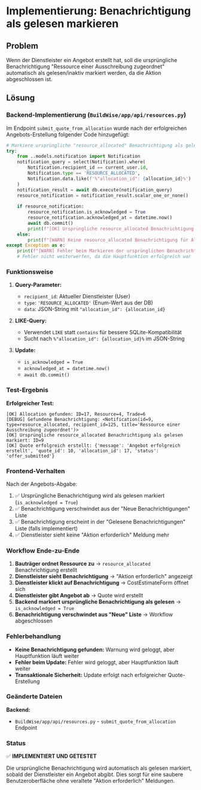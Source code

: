 # Implementierung: Benachrichtigung als gelesen markieren

## Problem

Wenn der Dienstleister ein Angebot erstellt hat, soll die ursprüngliche Benachrichtigung "Ressource einer Ausschreibung zugeordnet" automatisch als gelesen/inaktiv markiert werden, da die Aktion abgeschlossen ist.

## Lösung

### Backend-Implementierung (`BuildWise/app/api/resources.py`)

Im Endpoint `submit_quote_from_allocation` wurde nach der erfolgreichen Angebots-Erstellung folgender Code hinzugefügt:

```python
# Markiere ursprüngliche "resource_allocated" Benachrichtigung als gelesen
try:
    from ..models.notification import Notification
    notification_query = select(Notification).where(
        Notification.recipient_id == current_user.id,
        Notification.type == 'RESOURCE_ALLOCATED',
        Notification.data.like(f'%"allocation_id": {allocation_id}%')
    )
    notification_result = await db.execute(notification_query)
    resource_notification = notification_result.scalar_one_or_none()
    
    if resource_notification:
        resource_notification.is_acknowledged = True
        resource_notification.acknowledged_at = datetime.now()
        await db.commit()
        print(f"[OK] Ursprüngliche resource_allocated Benachrichtigung als gelesen markiert: ID={resource_notification.id}")
    else:
        print(f"[WARN] Keine resource_allocated Benachrichtigung für Allocation {allocation_id} gefunden")
except Exception as e:
    print(f"[WARN] Fehler beim Markieren der ursprünglichen Benachrichtigung: {e}")
    # Fehler nicht weiterwerfen, da die Hauptfunktion erfolgreich war
```

### Funktionsweise

1. **Query-Parameter:**
   - `recipient_id`: Aktueller Dienstleister (User)
   - `type`: `'RESOURCE_ALLOCATED'` (Enum-Wert aus der DB)
   - `data`: JSON-String mit `"allocation_id": {allocation_id}`

2. **LIKE-Query:**
   - Verwendet `LIKE` statt `contains` für bessere SQLite-Kompatibilität
   - Sucht nach `%"allocation_id": {allocation_id}%` im JSON-String

3. **Update:**
   - `is_acknowledged = True`
   - `acknowledged_at = datetime.now()`
   - `await db.commit()`

### Test-Ergebnis

**Erfolgreicher Test:**
```
[OK] Allocation gefunden: ID=17, Resource=4, Trade=6
[DEBUG] Gefundene Benachrichtigung: <Notification(id=9, type=resource_allocated, recipient_id=125, title='Ressource einer Ausschreibung zugeordnet')>
[OK] Ursprüngliche resource_allocated Benachrichtigung als gelesen markiert: ID=9
[OK] Quote erfolgreich erstellt: {'message': 'Angebot erfolgreich erstellt', 'quote_id': 10, 'allocation_id': 17, 'status': 'offer_submitted'}
```

### Frontend-Verhalten

Nach der Angebots-Abgabe:
1. ✅ Ursprüngliche Benachrichtigung wird als gelesen markiert (`is_acknowledged = True`)
2. ✅ Benachrichtigung verschwindet aus der "Neue Benachrichtigungen" Liste
3. ✅ Benachrichtigung erscheint in der "Gelesene Benachrichtigungen" Liste (falls implementiert)
4. ✅ Dienstleister sieht keine "Aktion erforderlich" Meldung mehr

### Workflow Ende-zu-Ende

1. **Bauträger ordnet Ressource zu** → `resource_allocated` Benachrichtigung erstellt
2. **Dienstleister sieht Benachrichtigung** → "Aktion erforderlich" angezeigt
3. **Dienstleister klickt auf Benachrichtigung** → CostEstimateForm öffnet sich
4. **Dienstleister gibt Angebot ab** → Quote wird erstellt
5. **Backend markiert ursprüngliche Benachrichtigung als gelesen** → `is_acknowledged = True`
6. **Benachrichtigung verschwindet aus "Neue" Liste** → Workflow abgeschlossen

### Fehlerbehandlung

- **Keine Benachrichtigung gefunden:** Warnung wird geloggt, aber Hauptfunktion läuft weiter
- **Fehler beim Update:** Fehler wird geloggt, aber Hauptfunktion läuft weiter
- **Transaktionale Sicherheit:** Update erfolgt nach erfolgreicher Quote-Erstellung

### Geänderte Dateien

**Backend:**
- `BuildWise/app/api/resources.py` - `submit_quote_from_allocation` Endpoint

### Status

✅ **IMPLEMENTIERT UND GETESTET**

Die ursprüngliche Benachrichtigung wird automatisch als gelesen markiert, sobald der Dienstleister ein Angebot abgibt. Dies sorgt für eine saubere Benutzeroberfläche ohne veraltete "Aktion erforderlich" Meldungen.

